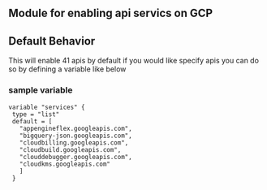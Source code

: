 ## Module for enabling api servics on GCP

## Default Behavior
This will enable 41 apis by default if you would like specify apis you can do so by defining a variable like below

### sample variable
```
variable "services" {
 type = "list"
 default = [
   "appengineflex.googleapis.com",
   "bigquery-json.googleapis.com",
   "cloudbilling.googleapis.com",
   "cloudbuild.googleapis.com",
   "clouddebugger.googleapis.com",
   "cloudkms.googleapis.com"
   ]
 }
 ```
